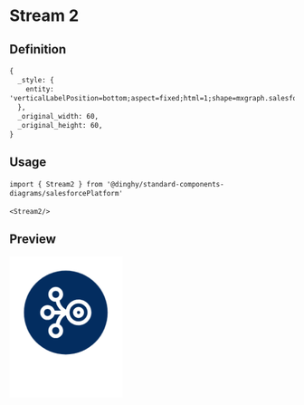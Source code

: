 # Stream 2

## Definition

```
{
  _style: { 
    entity: 'verticalLabelPosition=bottom;aspect=fixed;html=1;shape=mxgraph.salesforce.stream2;',
  },
  _original_width: 60,
  _original_height: 60,
}
```

## Usage

```
import { Stream2 } from '@dinghy/standard-components-diagrams/salesforcePlatform'

<Stream2/>
```

## Preview

<img src="./stream-2.png" width="200"/>
